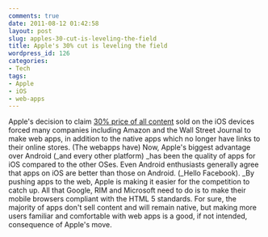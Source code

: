 ```yaml
---
comments: true
date: 2011-08-12 01:42:58
layout: post
slug: apples-30-cut-is-leveling-the-field
title: Apple's 30% cut is leveling the field
wordpress_id: 126
categories:
- Tech
tags:
- Apple
- iOS
- web-apps
---
```


Apple's decision to claim [30% price of all content](http://techcrunch.com/2011/02/15/apple-in-app-subscriptions/) sold on the iOS devices forced many companies including Amazon and the Wall Street Journal to make web apps, in addition to the native apps which no longer have links to their online stores. (The webapps have) Now, Apple's biggest advantage over Android (_and every other platform) _has been the quality of apps for iOS compared to the other OSes. Even Android enthusiasts generally agree that apps on iOS are better than those on Android. (_Hello Facebook). _By pushing apps to the web, Apple is making it easier for the competition to catch up. All that Google, RIM and Microsoft need to do is to make their mobile browsers compliant with the HTML 5 standards. For sure, the majority of apps don't sell content and will remain native, but making more users familiar and comfortable with web apps is a good, if not intended, consequence of Apple's move.
